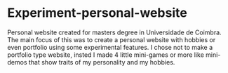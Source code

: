 # Experiment-personal-website
Personal website created for masters degree in Universidade de Coimbra. The main focus of this was to create a personal website with hobbies or even portfolio using some experimental features.
I chose not to make a portfolio type website, insted I made 4 little mini-games or more like mini-demos that show traits of my personality and my hobbies.
